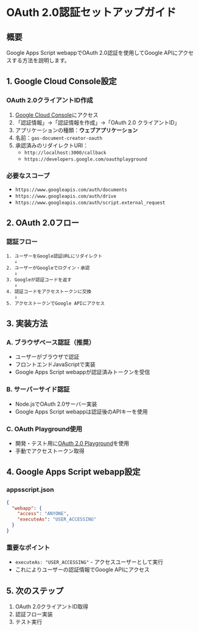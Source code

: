 # OAuth 2.0認証セットアップガイド

## 概要
Google Apps Script webappでOAuth 2.0認証を使用してGoogle APIにアクセスする方法を説明します。

## 1. Google Cloud Console設定

### OAuth 2.0クライアントID作成
1. [Google Cloud Console](https://console.cloud.google.com/apis/credentials?project=supabase-prom-party)にアクセス
2. 「認証情報」→「認証情報を作成」→「OAuth 2.0 クライアントID」
3. アプリケーションの種類：**ウェブアプリケーション**
4. 名前：`gas-document-creator-oauth`
5. 承認済みのリダイレクトURI：
   - `http://localhost:3000/callback`
   - `https://developers.google.com/oauthplayground`

### 必要なスコープ
- `https://www.googleapis.com/auth/documents`
- `https://www.googleapis.com/auth/drive`
- `https://www.googleapis.com/auth/script.external_request`

## 2. OAuth 2.0フロー

### 認証フロー
```
1. ユーザーをGoogle認証URLにリダイレクト
   ↓
2. ユーザーがGoogleでログイン・承認
   ↓
3. Googleが認証コードを返す
   ↓
4. 認証コードをアクセストークンに交換
   ↓
5. アクセストークンでGoogle APIにアクセス
```

## 3. 実装方法

### A. ブラウザベース認証（推奨）
- ユーザーがブラウザで認証
- フロントエンドJavaScriptで実装
- Google Apps Script webappが認証済みトークンを受信

### B. サーバーサイド認証
- Node.jsでOAuth 2.0サーバー実装
- Google Apps Script webappは認証後のAPIキーを使用

### C. OAuth Playground使用
- 開発・テスト用に[OAuth 2.0 Playground](https://developers.google.com/oauthplayground)を使用
- 手動でアクセストークン取得

## 4. Google Apps Script webapp設定

### appsscript.json
```json
{
  "webapp": {
    "access": "ANYONE",
    "executeAs": "USER_ACCESSING"
  }
}
```

### 重要なポイント
- `executeAs: "USER_ACCESSING"` - アクセスユーザーとして実行
- これによりユーザーの認証情報でGoogle APIにアクセス

## 5. 次のステップ
1. OAuth 2.0クライアントID取得
2. 認証フロー実装
3. テスト実行